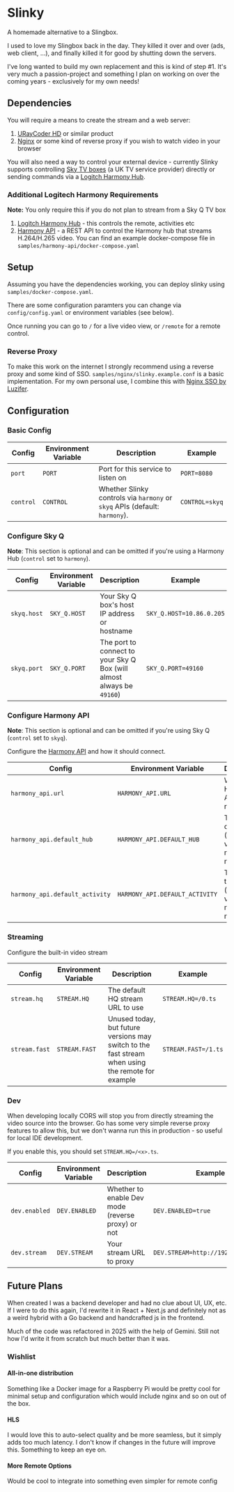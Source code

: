 # Slinky

A homemade alternative to a Slingbox.

I used to love my Slingbox back in the day. They killed it over and over (ads, web client, ...), and finally killed it for good by shutting down the servers.

I've long wanted to build my own replacement and this is kind of step #1. It's very much a passion-project and something I plan on working on over the coming years - exclusively for my own needs!

## Dependencies

You will require a means to create the stream and a web server:

1. [URayCoder HD](https://www.amazon.co.uk/gp/product/B07D78L3SZ/ref=ppx_yo_dt_b_asin_title_o01_s00) or similar product
2. [Nginx](https://www.nginx.com/) or some kind of reverse proxy if you wish to watch video in your browser

You will also need a way to control your external device - currently Slinky supports controlling [Sky TV boxes](https://www.sky.com/tv/sky-q) (a UK TV service provider) directly or sending commands via a [Logitch Harmony Hub](https://www.logitech.com/en-gb/products.html).

### Additional Logitech Harmony Requirements

**Note:** You only require this if you do not plan to stream from a Sky Q TV box

1. [Logitch Harmony Hub](https://www.logitech.com/en-gb/products.html) - this controls the remote, activities etc
2. [Harmony API](https://github.com/maddox/harmony-api) - a REST API to control the Harmony hub
   that streams H.264/H.265 video. You can find an example docker-compose file in `samples/harmony-api/docker-compose.yaml`

## Setup

Assuming you have the dependencies working, you can deploy slinky using `samples/docker-compose.yaml`.

There are some configuration paramters you can change via `config/config.yaml` or environment variables (see below).

Once running you can go to `/` for a live video view, or `/remote` for a remote control.

### Reverse Proxy

To make this work on the internet I strongly recommend using a reverse proxy and some kind of SSO. `samples/nginx/slinky.example.conf` is a basic implementation. For my own personal use, I combine this with [Nginx SSO by Luzifer](https://github.com/Luzifer/nginx-sso).

## Configuration

### Basic Config

| Config    | Environment Variable | Description                                                                | Example        |
| --------- | -------------------- | -------------------------------------------------------------------------- | -------------- |
| `port`    | `PORT`               | Port for this service to listen on                                         | `PORT=8080`    |
| `control` | `CONTROL`            | Whether Slinky controls via `harmony` or `skyq` APIs (default: `harmony`). | `CONTROL=skyq` |

### Configure Sky Q

**Note**: This section is optional and can be omitted if you're using a Harmony Hub (`control` set to `harmony`).

| Config      | Environment Variable | Description                                                           | Example                  |
| ----------- | -------------------- | --------------------------------------------------------------------- | ------------------------ |
| `skyq.host` | `SKY_Q.HOST`         | Your Sky Q box's host IP address or hostname                          | `SKY_Q.HOST=10.86.0.205` |
| `skyq.port` | `SKY_Q.PORT`         | The port to connect to your Sky Q Box (will almost always be `49160`) | `SKY_Q.PORT=49160`       |

### Configure Harmony API

**Note**: This section is optional and can be omitted if you're using Sky Q (`control` set to `skyq`).

Configure the [Harmony API](https://github.com/maddox/harmony-api) and how it should connect.

| Config                         | Environment Variable           | Description                                                 | Example                                 |
| ------------------------------ | ------------------------------ | ----------------------------------------------------------- | --------------------------------------- |
| `harmony_api.url`              | `HARMONY_API.URL`              | Where the Harmony API is running                            | `HARMONY_API.URL=http://localhost:8282` |
| `harmony_api.default_hub`      | `HARMONY_API.DEFAULT_HUB`      | The hub to connect to (future versions may allow more flex) | `HARMONY_API.DEFAULT_HUB=living-room`   |
| `harmony_api.default_activity` | `HARMONY_API.DEFAULT_ACTIVITY` | The activity to use (future versions may allow more flex)   | `HARMONY_API.DEFAULT_ACTIVITY=watch-tv` |

### Streaming

Configure the built-in video stream

| Config        | Environment Variable | Description                                                                                       | Example             |
| ------------- | -------------------- | ------------------------------------------------------------------------------------------------- | ------------------- |
| `stream.hq`   | `STREAM.HQ`          | The default HQ stream URL to use                                                                  | `STREAM.HQ=/0.ts`   |
| `stream.fast` | `STREAM.FAST`        | Unused today, but future versions may switch to the fast stream when using the remote for example | `STREAM.FAST=/1.ts` |

### Dev

When developing locally CORS will stop you from directly streaming the video source into the browser. Go has some very simple reverse proxy features to allow this, but we don't wanna run this in production - so useful for local IDE development.

If you enable this, you should set `STREAM.HQ=/<x>.ts`.

| Config        | Environment Variable | Description                                       | Example                            |
| ------------- | -------------------- | ------------------------------------------------- | ---------------------------------- |
| `dev.enabled` | `DEV.ENABLED`        | Whether to enable Dev mode (reverse proxy) or not | `DEV.ENABLED=true`                 |
| `dev.stream`  | `DEV.STREAM`         | Your stream URL to proxy                          | `DEV.STREAM=http://192.168.1.168/` |

## Future Plans

When created I was a backend developer and had no clue about UI, UX, etc. If I were to do this again, I'd rewrite it in React + Next.js and definitely not as a weird hybrid with a Go backend and handcrafted js in the frontend.

Much of the code was refactored in 2025 with the help of Gemini. Still not how I'd write it from scratch but much better than it was.

### Wishlist

#### All-in-one distribution

Something like a Docker image for a Raspberry Pi would be pretty cool for minimal setup and configuration which would include nginx and so on out of the box.

#### HLS

I would love this to auto-select quality and be more seamless, but it simply adds too much latency. I don't know if changes in the future will improve this. Something to keep an eye on.

#### More Remote Options

Would be cool to integrate into something even simpler for remote config
